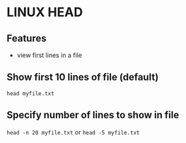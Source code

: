 # LINUX HEAD

## Features
- view first lines in a file

## Show first 10 lines of file (default)
`head myfile.txt`

## Specify number of lines to show in file
`head -n 20 myfile.txt`
or
`head -5 myfile.txt`